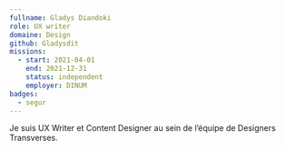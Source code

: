```yaml
---
fullname: Gladys Diandoki
role: UX writer
domaine: Design
github: Gladysdit
missions:
  - start: 2021-04-01
    end: 2021-12-31
    status: independent
    employer: DINUM
badges:
  - segur
---
```


Je suis UX Writer et Content Designer au sein de l’équipe de Designers Transverses.

